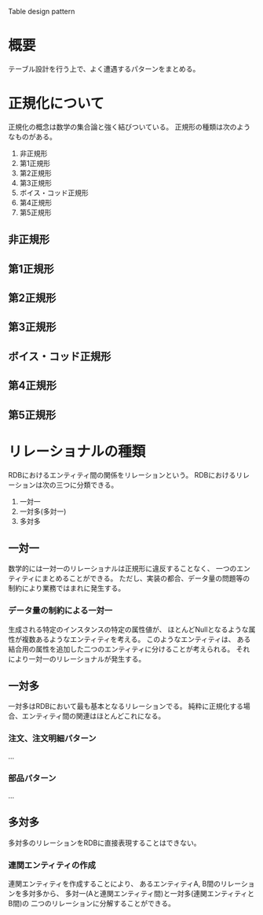 Table design pattern

# 概要
テーブル設計を行う上で、よく遭遇するパターンをまとめる。

# 正規化について
正規化の概念は数学の集合論と強く結びついている。
正規形の種類は次のようなものがある。
1. 非正規形
2. 第1正規形
3. 第2正規形
4. 第3正規形
5. ボイス・コッド正規形
6. 第4正規形
7. 第5正規形
## 非正規形
## 第1正規形
## 第2正規形
## 第3正規形
## ボイス・コッド正規形
## 第4正規形
## 第5正規形

# リレーショナルの種類
RDBにおけるエンティティ間の関係をリレーションという。
RDBにおけるリレーションは次の三つに分類できる。
1. 一対一
2. 一対多(多対一)
3. 多対多
## 一対一
数学的には一対一のリレーショナルは正規形に違反することなく、
一つのエンティティにまとめることができる。
ただし、実装の都合、データ量の問題等の制約により業務ではまれに発生する。
### データ量の制約による一対一
生成される特定のインスタンスの特定の属性値が、
ほとんどNullとなるような属性が複数あるようなエンティティを考える。
このようなエンティティは、
ある結合用の属性を追加した二つのエンティティに分けることが考えられる。
それにより一対一のリレーショナルが発生する。

## 一対多
一対多はRDBにおいて最も基本となるリレーションでる。
純粋に正規化する場合、エンティティ間の関連はほとんどこれになる。
### 注文、注文明細パターン
...
### 部品パターン
...

## 多対多
多対多のリレーションをRDBに直接表現することはできない。
### 連関エンティティの作成
連関エンティティを作成することにより、
あるエンティティA, B間のリレーションを多対多から、
多対一(Aと連関エンティティ間)と一対多(連関エンティティとB間)の
二つのリレーションに分解することができる。
